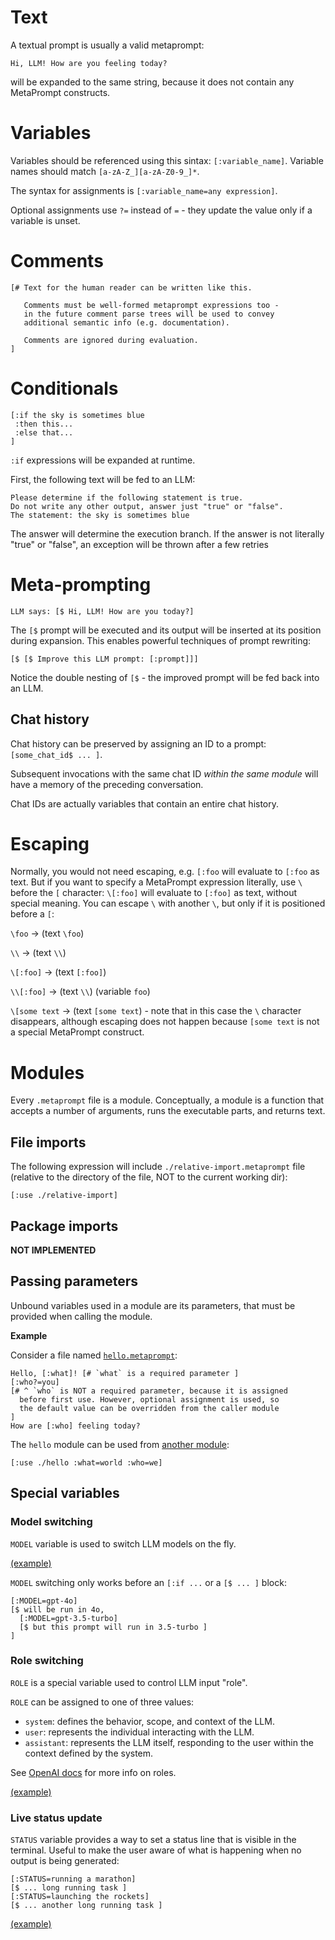 # Text

A textual prompt is usually a valid metaprompt:

```metaprompt
Hi, LLM! How are you feeling today?
```

will be expanded to the same string, because it does not contain any MetaPrompt constructs.

# Variables

Variables should be referenced using this sintax: `[:variable_name]`. Variable names should match `[a-zA-Z_][a-zA-Z0-9_]*`.

The syntax for assignments is `[:variable_name=any expression]`.

Optional assignments use `?=` instead of `=` - they update the value only if a variable is unset.

# Comments

```metaprompt
[# Text for the human reader can be written like this.

   Comments must be well-formed metaprompt expressions too -
   in the future comment parse trees will be used to convey
   additional semantic info (e.g. documentation).

   Comments are ignored during evaluation.
]
```

# Conditionals

```metaprompt
[:if the sky is sometimes blue
 :then this...
 :else that...
]
```

`:if` expressions will be expanded at runtime.

First, the following text will be fed to an LLM:

```metaprompt
Please determine if the following statement is true.
Do not write any other output, answer just "true" or "false".
The statement: the sky is sometimes blue
```

The answer will determine the execution branch.
If the answer is not literally "true" or "false",
an exception will be thrown after a few retries

# Meta-prompting

```metaprompt
LLM says: [$ Hi, LLM! How are you today?]
```

The `[$` prompt will be executed and its output will be inserted
at its position during expansion. This enables powerful techniques
of prompt rewriting:

```metaprompt
[$ [$ Improve this LLM prompt: [:prompt]]]
```

Notice the double nesting of `[$` - the improved prompt will be fed back into an LLM.

## Chat history

Chat history can be preserved by assigning an ID to a prompt: `[some_chat_id$ ... ]`.

Subsequent invocations with the same chat ID *within the same module* will have a memory of the preceding conversation.

Chat IDs are actually variables that contain an entire chat history.

# Escaping

Normally, you would not need escaping, e.g. `[:foo` will evaluate to `[:foo` as text. But if you want to specify a MetaPrompt expression literally, use `\` before the `[` character: `\[:foo]` will evaluate to `[:foo]` as text, without special meaning. You can escape `\` with another `\`, but only if it is positioned before a `[`:

`\foo` → (text `\foo`)

`\\` → (text `\\`)

`\[:foo]` → (text `[:foo]`)

`\\[:foo]` → (text `\\`) (variable `foo`)

`\[some text` -> (text `[some text`) - note that in this case the `\` character disappears, although escaping does not happen because `[some text` is not a special MetaPrompt construct.

# Modules

Every `.metaprompt` file is a module. Conceptually, a module is a function that accepts a number of arguments, runs the executable parts, and returns text.

## File imports

The following expression will include `./relative-import.metaprompt` file (relative to the directory of the file, NOT to the current working dir):

```metaprompt
[:use ./relative-import]
```

## Package imports

**NOT IMPLEMENTED**

## Passing parameters

Unbound variables used in a module are its parameters, that must be provided when calling the module.

**Example**

Consider a file named [`hello.metaprompt`](../examples/hello.metaprompt):

```metaprompt
Hello, [:what]! [# `what` is a required parameter ]
[:who?=you]
[# ^ `who` is NOT a required parameter, because it is assigned
  before first use. However, optional assignment is used, so
  the default value can be overridden from the caller module
]
How are [:who] feeling today?
```

The `hello` module can be used from [another module](../examples/module-demo.metaprompt):

```
[:use ./hello :what=world :who=we]
```

## Special variables

### Model switching

`MODEL` variable is used to switch LLM models on the fly.

[(example)](../examples/model-selection-demo.metaprompt)

`MODEL` switching only works before an `[:if ...` or a `[$ ... ]` block:

```metaprompt
[:MODEL=gpt-4o]
[$ will be run in 4o,
  [:MODEL=gpt-3.5-turbo]
  [$ but this prompt will run in 3.5-turbo ]
]
```

### Role switching

`ROLE` is a special variable used to control LLM input "role".

`ROLE` can be assigned to one of three values:

- `system`: defines the behavior, scope, and context of the LLM.
- `user`: represents the individual interacting with the LLM.
- `assistant`: represents the LLM itself, responding to the user within the context defined by the system.

See [OpenAI docs](https://platform.openai.com/docs/guides/text-generation) for more info on roles.

[(example)](../examples/roles.metaprompt)

### Live status update

`STATUS` variable provides a way to set a status line that is visible in the terminal. Useful to make the user aware of what is happening when no output is being generated:

```metaprompt
[:STATUS=running a marathon]
[$ ... long running task ]
[:STATUS=launching the rockets]
[$ ... another long running task ]
```

[(example)](../examples/model-selection-demo.metaprompt)
